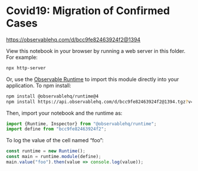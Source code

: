 # Covid19: Migration of Confirmed Cases

https://observablehq.com/d/bcc9fe82463924f2@1394

View this notebook in your browser by running a web server in this folder. For
example:

~~~sh
npx http-server
~~~

Or, use the [Observable Runtime](https://github.com/observablehq/runtime) to
import this module directly into your application. To npm install:

~~~sh
npm install @observablehq/runtime@4
npm install https://api.observablehq.com/d/bcc9fe82463924f2@1394.tgz?v=3
~~~

Then, import your notebook and the runtime as:

~~~js
import {Runtime, Inspector} from "@observablehq/runtime";
import define from "bcc9fe82463924f2";
~~~

To log the value of the cell named “foo”:

~~~js
const runtime = new Runtime();
const main = runtime.module(define);
main.value("foo").then(value => console.log(value));
~~~
